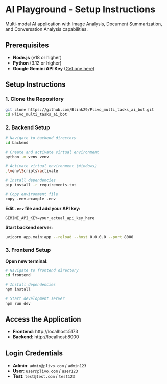 # AI Playground - Setup Instructions

Multi-modal AI application with Image Analysis, Document Summarization, and Conversation Analysis capabilities.

## Prerequisites

- **Node.js** (v18 or higher)
- **Python** (3.12 or higher)
- **Google Gemini API Key** ([Get one here](https://aistudio.google.com/app/apikey))

## Setup Instructions

### 1. Clone the Repository

```bash
git clone https://github.com/Blink29/Plivo_multi_tasks_ai_bot.git
cd Plivo_multi_tasks_ai_bot
```

### 2. Backend Setup

```bash
# Navigate to backend directory
cd backend

# Create and activate virtual environment
python -m venv venv

# Activate virtual environment (Windows)
.\venv\Scripts\activate

# Install dependencies
pip install -r requirements.txt

# Copy environment file
copy .env.example .env
```

**Edit `.env` file and add your API key:**
```env
GEMINI_API_KEY=your_actual_api_key_here
```

**Start backend server:**
```bash
uvicorn app.main:app --reload --host 0.0.0.0 --port 8000
```

### 3. Frontend Setup

**Open new terminal:**
```bash
# Navigate to frontend directory
cd frontend

# Install dependencies
npm install

# Start development server
npm run dev
```

## Access the Application

- **Frontend**: http://localhost:5173
- **Backend**: http://localhost:8000

## Login Credentials

- **Admin**: `admin@plivo.com` / `admin123`
- **User**: `user@plivo.com` / `user123`
- **Test**: `test@test.com` / `test123`
